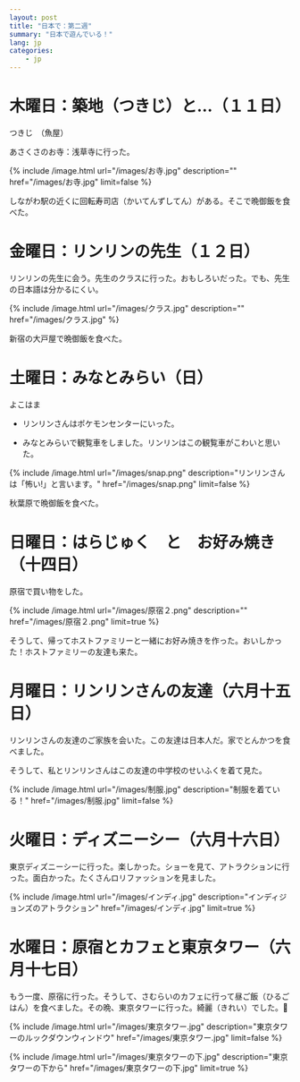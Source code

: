 ```yaml
---
layout: post
title: "日本で：第二週"
summary: "日本で遊んでいる！"
lang: jp
categories:
    - jp
---
```



木曜日：築地（つきじ）と…（１１日）
===================

つきじ　（魚屋）

あさくさのお寺：浅草寺に行った。

{% include /image.html url="/images/お寺.jpg" description="" href="/images/お寺.jpg" limit=false %}

しながわ駅の近くに回転寿司店（かいてんずしてん）がある。そこで晩御飯を食べた。

金曜日：リンリンの先生（１２日）
====================

リンリンの先生に会う。先生のクラスに行った。おもしろいだった。でも、先生の日本語は分かるにくい。

{% include /image.html url="/images/クラス.jpg" description="" href="/images/クラス.jpg" %}

新宿の大戸屋で晩御飯を食べた。

土曜日：みなとみらい（日）
====================

よこはま

* リンリンさんはポケモンセンターにいった。

* みなとみらいで観覧車をしました。リンリンはこの観覧車がこわいと思いた。

{% include /image.html url="/images/snap.png" description="リンリンさんは「怖い!」と言います。" href="/images/snap.png" limit=false %}

秋葉原で晩御飯を食べた。

日曜日：はらじゅく　と　お好み焼き（十四日）
====================

原宿で買い物をした。

{% include /image.html url="/images/原宿２.png" description="" href="/images/原宿２.png" limit=true %}

そうして、帰ってホストファミリーと一緒にお好み焼きを作った。おいしかった！ホストファミリーの友達も来た。

月曜日：リンリンさんの友達（六月十五日）
====================

リンリンさんの友達のご家族を会いた。この友達は日本人だ。家でとんかつを食べました。

そうして、私とリンリンさんはこの友達の中学校のせいふくを着て見た。	

{% include /image.html url="/images/制服.jpg" description="制服を着ている！" href="/images/制服.jpg" limit=false %}

火曜日：ディズニーシー（六月十六日）
====================

東京ディズニーシーに行った。楽しかった。ショーを見て、アトラクションに行った。面白かった。たくさんロリファッションを見ました。

{% include /image.html url="/images/インディ.jpg" description="インディジョンズのアトラクション" href="/images/インディ.jpg" limit=true %}

水曜日：原宿とカフェと東京タワー（六月十七日）
====================

もう一度、原宿に行った。そうして、さむらいのカフェに行って昼ご飯（ひるごはん）を食べました。その晩、東京タワーに行った。綺麗（きれい）でした。🗼

{% include /image.html url="/images/東京タワー.jpg" description="東京タワーのルックダウンウィンドウ" href="/images/東京タワー.jpg" limit=false %}

{% include /image.html url="/images/東京タワーの下.jpg" description="東京タワーの下から" href="/images/東京タワーの下.jpg" limit=true %}


